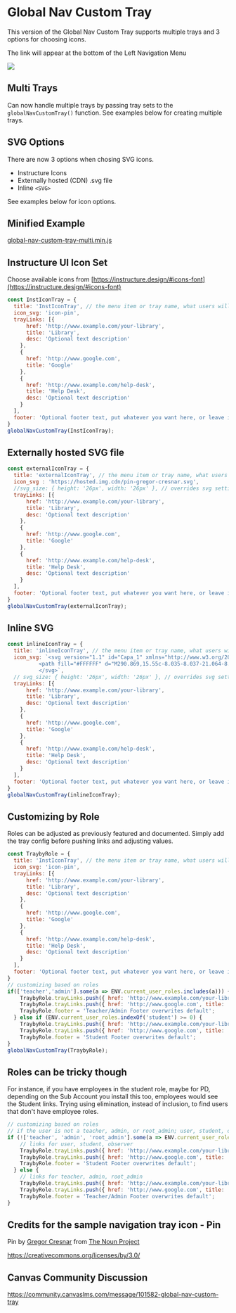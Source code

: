 
# Global Nav Custom Tray

This version of the Global Nav Custom Tray supports multiple trays and 3 options for choosing icons.

The link will appear at the bottom of the Left Navigation Menu

![](https://s3-us-west-2.amazonaws.com/ccsd-canvas/git-docs/global-nav-custom-tray.png)

## Multi Trays
Can now handle multiple trays by passing tray sets to the `globalNavCustomTray()` function. See examples below for creating multiple trays.


## SVG Options
There are now 3 options when chosing SVG icons.
- Instructure Icons
- Externally hosted (CDN) .svg file
- Inline `<SVG>`

See examples below for icon options.

## Minified Example
[global-nav-custom-tray-multi.min.js](global-nav-custom-tray-multi.min.js)

## Instructure UI Icon Set
Choose available icons from [https://instructure.design/#icons-font](https://instructure.design/#icons-font)
```js
const InstIconTray = {
  title: 'InstIconTray', // the menu item or tray name, what users will see
  icon_svg: 'icon-pin',
  trayLinks: [{
      href: 'http://www.example.com/your-library',
      title: 'Library',
      desc: 'Optional text description'
    },
    {
      href: 'http://www.google.com',
      title: 'Google'
    },
    {
      href: 'http://www.example.com/help-desk',
      title: 'Help Desk',
      desc: 'Optional text description'
    }
  ],
  footer: 'Optional footer text, put whatever you want here, or leave it blank.'
}
globalNavCustomTray(InstIconTray);

```

## Externally hosted SVG file
```js
const externalIconTray = {
  title: 'externalIconTray', // the menu item or tray name, what users will see
  icon_svg : 'https://hosted.img.cdn/pin-gregor-cresnar.svg',
  //svg_size: { height: '26px', width: '26px' }, // overrides svg settings, uncomment and adjust if needed
  trayLinks: [{
      href: 'http://www.example.com/your-library',
      title: 'Library',
      desc: 'Optional text description'
    },
    {
      href: 'http://www.google.com',
      title: 'Google'
    },
    {
      href: 'http://www.example.com/help-desk',
      title: 'Help Desk',
      desc: 'Optional text description'
    }
  ],
  footer: 'Optional footer text, put whatever you want here, or leave it blank.'
}
globalNavCustomTray(externalIconTray);

```

## Inline SVG
```js
const inlineIconTray = {
  title: 'inlineIconTray', // the menu item or tray name, what users will see
  icon_svg: `<svg version="1.1" id="Capa_1" xmlns="http://www.w3.org/2000/svg" xmlns:xlink="http://www.w3.org/1999/xlink" x="0px" y="0px" width="26px" height="26px" viewBox="0 0 512 512" enable-background="new 0 0 512 512" xml:space="preserve">
          <path fill="#FFFFFF" d="M290.869,15.55c-8.035-8.037-21.064-8.037-29.1,0c-8.036,8.035-8.036,21.064,0,29.101l26.633,26.941  l-97.997,97.688c-46.665-26.121-104.991-18.147-142.934,19.538l-11.928,11.825c-8.036,8.028-8.043,21.049-0.016,29.085  c0.005,0.004,0.011,0.01,0.016,0.016l109.514,109.205L15.697,468.72c-8.036,8.026-8.043,21.049-0.016,29.084  c0.005,0.007,0.01,0.013,0.016,0.018c3.828,3.638,8.91,5.661,14.19,5.655c5.466,0.031,10.721-2.114,14.602-5.964l129.36-129.155  l108.487,108.177c3.887,4.079,9.273,6.383,14.91,6.376c5.443-0.022,10.658-2.203,14.498-6.067l11.928-11.823  c37.637-38.01,45.604-96.326,19.537-143.038l97.998-98.201l26.529,26.53c3.812,4.001,9.076,6.298,14.602,6.375  c11.359,0.01,20.574-9.191,20.582-20.55c0.006-5.488-2.186-10.752-6.082-14.617L290.869,15.55z M297.246,432.833l-218-217.279  c31.259-28.251,79.165-27.077,109,2.674l106.019,105.71C324.141,353.63,325.451,401.547,297.246,432.833z M317.811,288.872  l-94.603-93.885l94.603-94.604l93.988,94.604L317.811,288.872z"/>
          </svg>`,
  // svg_size: { height: '26px', width: '26px' }, // overrides svg settings, uncomment and adjust if needed
  trayLinks: [{
      href: 'http://www.example.com/your-library',
      title: 'Library',
      desc: 'Optional text description'
    },
    {
      href: 'http://www.google.com',
      title: 'Google'
    },
    {
      href: 'http://www.example.com/help-desk',
      title: 'Help Desk',
      desc: 'Optional text description'
    }
  ],
  footer: 'Optional footer text, put whatever you want here, or leave it blank.'
}
globalNavCustomTray(inlineIconTray);
```


## Customizing by Role
Roles can be adjusted as previously featured and documented.
Simply add the tray config before pushing links and adjusting values.

```js
const TraybyRole = {
  title: 'InstIconTray', // the menu item or tray name, what users will see
  icon_svg: 'icon-pin',
  trayLinks: [{
      href: 'http://www.example.com/your-library',
      title: 'Library',
      desc: 'Optional text description'
    },
    {
      href: 'http://www.google.com',
      title: 'Google'
    },
    {
      href: 'http://www.example.com/help-desk',
      title: 'Help Desk',
      desc: 'Optional text description'
    }
  ],
  footer: 'Optional footer text, put whatever you want here, or leave it blank.'
}
// customizing based on roles
if(['teacher','admin'].some(a => ENV.current_user_roles.includes(a))) {
    TraybyRole.trayLinks.push({ href: 'http://www.example.com/your-library', title: 'Teacher Library', desc:'Optional text description' })
    TraybyRole.trayLinks.push({ href: 'http://www.google.com', title: 'Google' })
    TraybyRole.footer = 'Teacher/Admin Footer overwrites default';
  } else if (ENV.current_user_roles.indexOf('student') >= 0) {
    TraybyRole.trayLinks.push({ href: 'http://www.example.com/your-library', title: 'Student Library', desc:'Optional text description' })
    TraybyRole.trayLinks.push({ href: 'http://www.google.com', title: 'Google' })
    TraybyRole.footer = 'Student Footer overwrites default';
}
globalNavCustomTray(TraybyRole);
```

## Roles can be tricky though

For instance, if you have employees in the student role, maybe for PD, depending on the Sub Account you install this too, employees would see the Student links. 
Trying using elimination, instead of inclusion, to find users that don't have employee roles.

```js
// customizing based on roles
// if the user is not a teacher, admin, or root_admin; user, student, observer only
if (!['teacher', 'admin', 'root_admin'].some(a => ENV.current_user_roles.includes(a)))
    // links for user, student, observer
    TraybyRole.trayLinks.push({ href: 'http://www.example.com/your-library', title: 'Student Library', desc:'Optional text description' })
    TraybyRole.trayLinks.push({ href: 'http://www.google.com', title: 'Google' })
    TraybyRole.footer = 'Student Footer overwrites default';
  } else {
    // links for teacher, admin, root_admin
    TraybyRole.trayLinks.push({ href: 'http://www.example.com/your-library', title: 'Teacher Library', desc:'Optional text description' })
    TraybyRole.trayLinks.push({ href: 'http://www.google.com', title: 'Google' })
    TraybyRole.footer = 'Teacher/Admin Footer overwrites default';
}
```

## Credits for the sample navigation tray icon - Pin
Pin by [Gregor Cresnar](https://thenounproject.com/grega.cresnar/) from [The Noun Project](https://thenounproject.com/)

https://creativecommons.org/licenses/by/3.0/


## Canvas Community Discussion
https://community.canvaslms.com/message/101582-global-nav-custom-tray